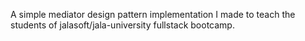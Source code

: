 A simple mediator design pattern implementation I made to teach the students of jalasoft/jala-university fullstack bootcamp.
